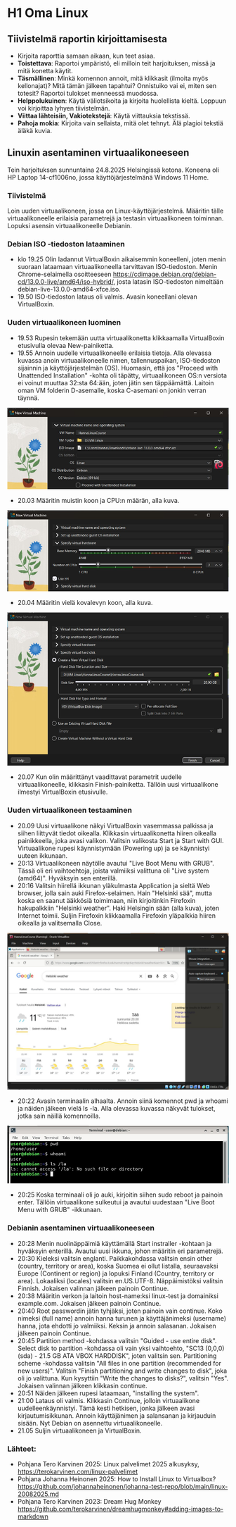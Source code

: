 # H1 Oma Linux

## Tiivistelmä raportin kirjoittamisesta

- Kirjoita raporttia samaan aikaan, kun teet asiaa.
- **Toistettava**: Raportoi ympäristö, eli milloin teit harjoituksen, missä ja mitä konetta käytit.
- **Täsmällinen**: Minkä komennon annoit, mitä klikkasit (ilmoita myös kellonajat)? Mitä tämän jälkeen tapahtui? Onnistuiko vai ei, miten sen totesit? Raportoi tulokset menneessä muodossa.
- **Helppolukuinen**: Käytä väliotsikoita ja kirjoita huolellista kieltä. Loppuun voi kirjoittaa lyhyen tiivistelmän.
- **Viittaa lähteisiin, Vakiotekstejä**: Käytä viittauksia tekstissä.
- **Pahoja mokia**: Kirjoita vain sellaista, mitä olet tehnyt. Älä plagioi tekstiä äläkä kuvia.

## Linuxin asentaminen virtuaalikoneeseen

Tein harjoituksen sunnuntaina 24.8.2025 Helsingissä kotona. Koneena oli HP Laptop 14-cf1006no, jossa käyttöjärjestelmänä Windows 11 Home.

### Tiivistelmä
Loin uuden virtuaalikoneen, jossa on Linux-käyttöjärjestelmä. Määritin tälle virtuaalikoneelle erilaisia parametrejä ja testasin virtuaalikoneen toiminnan. Lopuksi asensin virtuaalikoneelle Debianin.

### Debian ISO -tiedoston lataaminen

- klo 19.25 Olin ladannut VirtualBoxin aikaisemmin koneelleni, joten menin suoraan lataamaan virtuaalikoneella tarvittavan ISO-tiedoston. Menin Chrome-selaimella osoitteeseen https://cdimage.debian.org/debian-cd/13.0.0-live/amd64/iso-hybrid/, josta latasin ISO-tiedoston nimeltään debian-live-13.0.0-amd64-xfce.iso. 
- 19.50 ISO-tiedoston lataus oli valmis. Avasin koneellani olevan VirtualBoxin.

### Uuden virtuaalikoneen luominen

- 19.53 Rupesin tekemään uutta virtuaalikonetta klikkaamalla VirtualBoxin etusivulla olevaa New-painiketta.
- 19.55 Annoin uudelle virtuaalikoneelle erilaisia tietoja. Alla olevassa kuvassa anoin virtuaalikoneelle nimen, tallennuspaikan, ISO-tiedoston sijainnin ja käyttöjärjestelmän (OS). Huomasin, että jos "Proceed with Unattended Installation" -kohta oli täpätty, virtuaalikoneen OS:n versiota ei voinut muuttaa 32:sta 64:ään, joten jätin sen täppäämättä. Laitoin oman VM folderin D-asemalle, koska C-asemani on jonkin verran täynnä.

![Uuden virtuaalikoneen tiedot](h1-kuva1.jpg)

- 20.03 Määritin muistin koon ja CPU:n määrän, alla kuva.

![Uuden virtuaalikoneen muisti ja CPU](h1-kuva2.jpg)

- 20.04 Määritin vielä kovalevyn koon, alla kuva.

![Uuden virtuaalikoneen kovalevy](h1-kuva3.jpg)

- 20.07 Kun olin määrittänyt vaadittavat parametrit uudelle virtuaalikoneelle, klikkasin Finish-painiketta. Tällöin uusi virtuaalikone ilmestyi VirtualBoxin etusivulle.

### Uuden virtuaalikoneen testaaminen

- 20.09 Uusi virtuaalikone näkyi VirtualBoxin vasemmassa palkissa ja siihen liittyvät tiedot oikealla. Klikkasin virtuaalikonetta hiiren oikealla painikkeella, joka avasi valikon. Valitsin valikosta Start ja Start with GUI. Virtuaalikone rupesi käynnistymään (Powering up) ja se käynnistyi uuteen ikkunaan.
- 20:13 Virtuaalikoneen näytölle avautui "Live Boot Menu with GRUB". Tässä oli eri vaihtoehtoja, joista valmiiksi valittuna oli "Live system (amd64)". Hyväksyin sen enterillä.
- 20:16 Valitsin hiirellä ikkunan yläkulmasta Application ja sieltä Web browser, jolla sain auki Firefox-selaimen. Hain "Helsinki sää", mutta koska en saanut ääkkösiä toimimaan, niin kirjoitinkin Firefoxin hakupalkkiin "Helsinki weather". Haki Helsingin sään (alla kuva), joten Internet toimii. Suljin Firefoxin klikkaamalla Firefoxin yläpalkkia hiiren oikealla ja valitsemalla Close.
  
![Internetin toiminnan testaus](h1-kuva4.jpg)

- 20:22 Avasin terminaalin alhaalta. Annoin siinä komennot pwd ja whoami ja näiden jälkeen vielä ls -la. Alla olevassa kuvassa näkyvät tulokset, jotka sain näillä komennoilla.

![Testaus terminaalissa](h1-kuva5.jpg)

- 20:25 Koska terminaali oli jo auki, kirjoitin siihen sudo reboot ja painoin enter. Tällöin virtuaalikone sulkeutui ja avautui uudestaan "Live Boot Menu with GRUB" -ikkunaan.


### Debianin asentaminen virtuaalikoneeseen

- 20:28 Menin nuolinäppäimiä käyttämällä Start instraller -kohtaan ja hyväksyin enterillä. Avautui uusi ikkuna, johon määritin eri parametrejä. 
- 20:30 Kieleksi valitsin englanti. Paikkakohdassa valitsin ensin other (country, territory or area), koska Suomea ei ollut listalla, seuraavaksi Europe (Continent or region) ja lopuksi Finland (Country, territory or area). Lokaaliksi (locales) valitsin en.US.UTF-8. Näppäimistöksi valitsin Finnish. Jokaisen valinnan jälkeen painoin Continue.
- 20:38 Määritin verkon ja laitoin host-name:ksi linux-test ja domainiksi example.com. Jokaisen jälkeen painoin Continue.
- 20:40 Root passwordin jätin tyhjäksi, joten painoin vain continue. Koko nimeksi (full name) annoin hanna turunen ja käyttäjänimeksi (username) hanna, jota ehdotti jo valmiiksi. Keksin ja annoin salasanan. Jokaisen jälkeen painoin Continue.
- 20:45 Partition method -kohdassa valitsin "Guided - use entire disk". Select disk to partition -kohdassa oli vain yksi vaihtoehto, "SC13 (0,0,0) (sda) - 21.5 GB ATA VBOX HARDDISK", joten valitsin sen. Partitioning scheme -kohdassa valitsin "All files in one partition (recommended for new users)". Valitsin "Finish partitioning and write changes to disk", joka oli jo valittuna. Kun kysyttiin "Write the changes to disks?", valitsin "Yes". Jokaisen valinnan jälkeen klikkasin continue.
- 20:51 Näiden jälkeen rupesi lataamaan, "installing the system".
- 21:00 Lataus oli valmis. Klikkasin Continue, jolloin virtuaalikone uudelleenkäynnistyi. Tämä kesti hetkisen, jonka jälkeen avasi kirjautumisikkunan. Annoin käyttäjänimen ja salansanan ja kirjauduin sisään. Nyt Debian on asennettu virtuaalikoneelle.
- 21.05 Suljin virtuaalikoneen ja VirtualBoxin.

### Lähteet:
- Pohjana Tero Karvinen 2025: Linux palvelimet 2025 alkusyksy, https://terokarvinen.com/linux-palvelimet
- Pohjana Johanna Heinonen 2025: How to Install Linux to Virtualbox? https://github.com/johannaheinonen/johanna-test-repo/blob/main/linux-20082025.md
- Pohjana Tero Karvinen 2023: Dream Hug Monkey https://github.com/terokarvinen/dreamhugmonkey#adding-images-to-markdown
